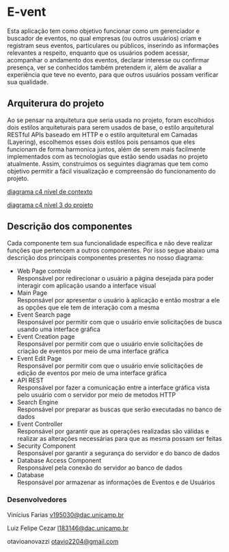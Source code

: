 # E-vent

Esta aplicação tem como objetivo funcionar como um gerenciador e buscador de eventos, no qual empresas (ou outros usuários) criam e registram seus eventos, particulares ou públicos, inserindo as informações relevantes a respeito, enquanto que os usuários podem acessar, acompanhar o andamento dos eventos, declarar interesse ou confirmar presença, ver se conhecidos também pretendem ir, além de avaliar a experiência que teve no evento, para que outros usuários possam verificar sua qualidade.

## Arquiterura do projeto
Ao se pensar na arquitetura que seria usada no projeto, foram escolhidos dois estilos arquiteturais para serem usados de base, o estilo arquitetural RESTful APIs baseado em HTTP e o estilo arquitetural em Camadas (Layering), escolhemos esses dois estilos pois pensamos que eles funcionam de forma harmonica juntos, além de serem mais facilmente implementados com as tecnologias que estão sendo usadas no projeto atualmente. Assim, construimos os seguintes diagramas que tem como objetivo permitir a fácil visualização e compreensão do funcionamento do projeto.  

[diagrama c4 nível de contexto](./C4_diagrama_contexto.png)  

[diagrama c4 nível 3 do projeto](./C4_Diagrama_de_componentes.png)

## Descrição dos componentes
Cada componente tem sua funcionalidade específica e não deve realizar funções que pertencem a outros componentes. Por isso segue abaixo uma descrição dos principais componentes presentes no nosso diagrama: 
 *  Web Page controle  
Responsável por redirecionar o usuário a página desejada para poder interagir com aplicação usando a interface visual  
* Main Page  
Responsável por apresentar o usuário à aplicação e então mostrar a ele as opções que ele tem de interação com a mesma  
* Event Search page  
Responsável por permitir com que o usuário envie solicitações de busca usando uma interface gráfica  
* Event Creation page  
Responsável por permitir com que o usuário envie solicitações de criação de eventos por meio de uma interface gráfica  
* Event Edit Page  
Responsável por permitir com que o usuário envie solicitações de edição de eventos por meio de uma interface gráfica  
* API REST  
Responsável por fazer a comunicação entre a interface gráfica vista pelo usuário com o servidor por meio de metodos HTTP  
* Search Engine  
Responsável por preparar as buscas que serão executadas no banco de dados  
* Event Controller  
Responsável por garantir que as operações realizadas são válidas e realizar as alterações necessárias para que as mesma possam ser feitas  
* Security Component  
Responsável por garantir a segurança do servidor e do banco de dados  
* Database Access Component  
Responsável pela conexão do servidor ao banco de dados  
* Database  
Responsável por armazenar as informações de Eventos e de Usuários 

### Desenvolvedores
Vinícius Farias
v195030@dac.unicamp.br

Luiz Felipe Cezar
l183146@dac.unicamp.br

otavioanovazzi
otavio2204@gmail.com

